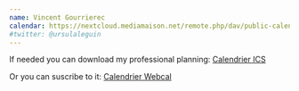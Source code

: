 ```yaml
---
name: Vincent Gourrierec
calendar: https://nextcloud.mediamaison.net/remote.php/dav/public-calendars/B6zw6tcWsR5EA644?export
#twitter: @ursulaleguin
---
```


If needed you can download my professional planning:
[Calendrier ICS](https://nextcloud.mediamaison.net/remote.php/dav/public-calendars/B6zw6tcWsR5EA644?export)

Or you can suscribe to it: 
[Calendrier Webcal](webcal://nextcloud.mediamaison.net/remote.php/dav/public-calendars/6twBojdEb7NKrNKK?export)
